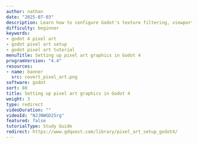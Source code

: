 ```yaml
---
author: nathan
date: "2025-07-03"
description: Learn how to configure Godot's texture filtering, viewport scaling, and rendering settings to set up crisp pixel art with simple built-in options in Godot 4.
difficulty: beginner
keywords:
- godot 4 pixel art
- godot pixel art setup
- godot pixel art tutorial
menuTitle: Setting up pixel art graphics in Godot 4
programVersion: "4.4"
resources:
- name: banner
  src: covert_pixel_art.png
software: godot
sort: 80
title: Setting up pixel art graphics in Godot 4
weight: 3
type: redirect
videoDuration: ""
videoId: "NJJNWGD25rg"
featured: false
tutorialType: Study Guide
redirect: https://www.gdquest.com/library/pixel_art_setup_godot4/
---
```

